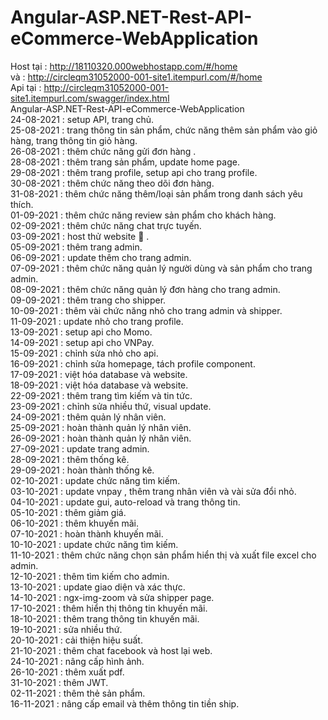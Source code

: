 # Angular-ASP.NET-Rest-API-eCommerce-WebApplication
Host tại : http://18110320.000webhostapp.com/#/home <br> 
và : http://circleqm31052000-001-site1.itempurl.com/#/home <br>
Api tại : http://circleqm31052000-001-site1.itempurl.com/swagger/index.html <br>
Angular-ASP.NET-Rest-API-eCommerce-WebApplication <br>
24-08-2021 : setup API, trang chủ.<br>
25-08-2021 : trang thông tin sản phẩm, chức năng thêm sản phẩm vào giỏ hàng, trang thông tin giỏ hàng.<br>
26-08-2021 : thêm chức năng gửi đơn hàng .<br>
28-08-2021 : thêm trang sản phẩm, update home page.<br>
29-08-2021 : thêm trang profile, setup api cho trang profile.<br>
30-08-2021 : thêm chức năng theo dõi đơn hàng.<br>
31-08-2021 : thêm chức năng thêm/loại sản phẩm trong danh sách yêu thích.<br>
01-09-2021 : thêm chức năng review sản phẩm cho khách hàng.<br>
02-09-2021 : thêm chức năng chat trực tuyến.<br>
03-09-2021 : host thử website :triumph: .<br>
05-09-2021 : thêm trang admin.<br>
06-09-2021 : update thêm cho trang admin.<br> 
07-09-2021 : thêm chức năng quản lý người dùng và sản phẩm cho trang admin.<br> 
08-09-2021 : thêm chức năng quản lý đơn hàng cho trang admin.<br>
09-09-2021 : thêm trang cho shipper.<br>
10-09-2021 : thêm vài chức năng nhỏ cho trang admin và shipper.<br>
11-09-2021 : update nhỏ cho trang profile.<br>
13-09-2021 : setup api cho Momo.<br>
14-09-2021 : setup api cho VNPay.<br>
15-09-2021 : chỉnh sửa nhỏ cho api.<br>
16-09-2021 : chỉnh sửa homepage, tách profile component.<br>
17-09-2021 : việt hóa database và website.<br>
18-09-2021 : việt hóa database và website.<br>
22-09-2021 : thêm trang tìm kiếm và tin tức.<br>
23-09-2021 : chỉnh sửa nhiều thứ, visual update.<br>
24-09-2021 : thêm quản lý nhân viên.<br>
25-09-2021 : hoàn thành quản lý nhân viên.<br>
26-09-2021 : hoàn thành quản lý nhân viên.<br>
27-09-2021 : update trang admin.<br>
28-09-2021 : thêm thống kê.<br>
29-09-2021 : hoàn thành thống kê.<br>
02-10-2021 : update chức năng tìm kiếm.<br>
03-10-2021 : update vnpay , thêm trang nhân viên và vài sửa đổi nhỏ.<br>
04-10-2021 : update gui, auto-reload và trang thông tin.<br>
05-10-2021 : thêm giảm giá.<br>
06-10-2021 : thêm khuyến mãi.<br>
07-10-2021 : hoàn thành khuyến mãi.<br>
10-10-2021 : update chức năng tìm kiếm.<br>
11-10-2021 : thêm chức năng chọn sản phẩm hiển thị và xuất file excel cho admin.<br>
12-10-2021 : thêm tìm kiếm cho admin.<br>
13-10-2021 : update giao diện và xác thực.<br>
14-10-2021 : ngx-img-zoom và sửa shipper page.<br>
17-10-2021 : thêm hiển thị thông tin khuyến mãi.<br>
18-10-2021 : thêm trang thông tin khuyến mãi.<br>
19-10-2021 : sửa nhiều thứ.<br>
20-10-2021 : cải thiện hiệu suất.<br>
21-10-2021 : thêm chat facebook và host lại web.<br>
24-10-2021 : nâng cấp hình ảnh.<br>
26-10-2021 : thêm xuất pdf.<br>
31-10-2021 : thêm JWT.<br>
02-11-2021 : thêm thẻ sản phẩm.<br>
16-11-2021 : nâng cấp email và thêm thông tin tiền ship.<br>

